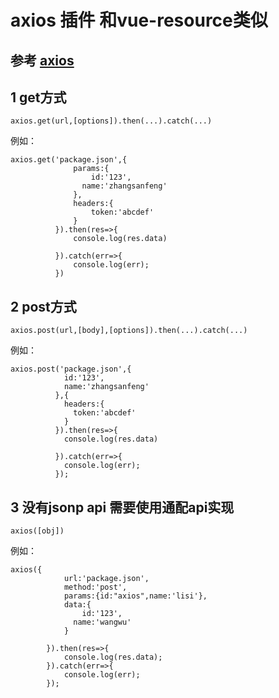 # axios 插件 和vue-resource类似
## 参考 [axios](https://www.jianshu.com/p/df464b26ae58)
## 1 get方式
 ``` 
 axios.get(url,[options]).then(...).catch(...)
 ```
例如：
``` 
axios.get('package.json',{
              params:{
                  id:'123',
                name:'zhangsanfeng'
              },
              headers:{
                  token:'abcdef'
              }
          }).then(res=>{
              console.log(res.data)

          }).catch(err=>{
              console.log(err);
          })

```
## 2 post方式
 ``` 
 axios.post(url,[body],[options]).then(...).catch(...)
 ```
例如：
``` 
axios.post('package.json',{
            id:'123',
            name:'zhangsanfeng'
          },{
            headers:{
              token:'abcdef'
            }
          }).then(res=>{
            console.log(res.data)

          }).catch(err=>{
            console.log(err);
          });
```
## 3 没有jsonp api 需要使用通配api实现
```
axios([obj])
```
例如：
``` 
axios({
            url:'package.json',
            method:'post',
            params:{id:"axios",name:'lisi'},
            data:{
                id:'123',
              name:'wangwu'
            }

        }).then(res=>{
            console.log(res.data);
        }).catch(err=>{
            console.log(err);
        });
```
